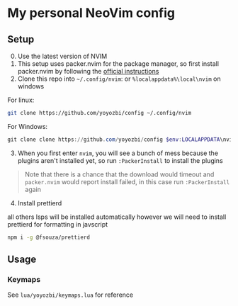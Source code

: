 # My personal NeoVim config

## Setup

0. Use the latest version of NVIM
1. This setup uses packer.nvim for the package manager, so first install packer.nvim by following the [official instructions](https://github.com/wbthomason/packer.nvim#quickstart)
2. Clone this repo into `~/.config/nvim`: or `%localappdata%\local\nvim` on windows

For linux:

```bash
git clone https://github.com/yoyozbi/config ~/.config/nvim
```

For Windows:

```powershell
git clone clone https://github.com/yoyozbi/config $env:LOCALAPPDATA\nvim
```

3. When you first enter `nvim`, you will see a bunch of mess because the plugins aren't installed yet, so run `:PackerInstall` to install the plugins<br>
> Note that there is a chance that the download would timeout and `packer.nvim` would report install failed, in this case run `:PackerInstall` again

4. Install prettierd 

all others lsps will be installed automatically however we will need to install prettierd for formatting in javscript

```bash
npm i -g @fsouza/prettierd
```

## Usage

### Keymaps

See `lua/yoyozbi/keymaps.lua` for reference
